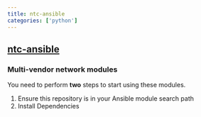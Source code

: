 ```yaml
---
title: ntc-ansible
categories: ['python']
---
```

## [ntc-ansible](https://github.com/networktocode/ntc-ansible)

### Multi-vendor network modules


You need to perform **two** steps to start using these modules.

1. Ensure this repository is in your Ansible module search path
2. Install Dependencies 

